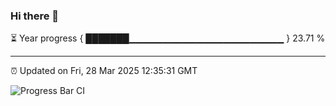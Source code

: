 ### Hi there 👋

⏳ Year progress { ███████▁▁▁▁▁▁▁▁▁▁▁▁▁▁▁▁▁▁▁▁▁▁▁ } 23.71 %

---

⏰ Updated on Fri, 28 Mar 2025 12:35:31 GMT

![Progress Bar CI](https://github.com/liununu/liununu/workflows/Progress%20Bar%20CI/badge.svg)
